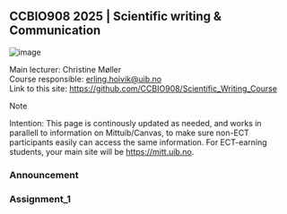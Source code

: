 ## CCBIO908 2025 | Scientific writing & Communication
![image](https://github.com/user-attachments/assets/d94b8be9-b838-4923-b917-d8233d11ba60)

Main lecturer: Christine Møller          
Course responsible: erling.hoivik@uib.no                 
Link to this site: https://github.com/CCBIO908/Scientific_Writing_Course     

> [!NOTE]         
> Intention: This page is continously updated as needed, and works in parallell to information on Mittuib/Canvas, to make sure non-ECT participants easily can access the same information. For ECT-earning students, your main site will be https://mitt.uib.no.     

### Announcement

### Assignment_1
 






